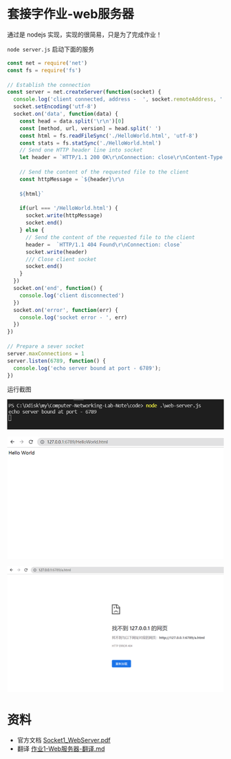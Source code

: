 # 套接字作业-web服务器

通过是 nodejs 实现，实现的很简易，只是为了完成作业！

`node server.js` 启动下面的服务

```js
const net = require('net')
const fs = require('fs')

// Establish the connection
const server = net.createServer(function(socket) {
  console.log('client connected, address -  ', socket.remoteAddress, ' port - ', socket.remotePort);
  socket.setEncoding('utf-8')
  socket.on('data', function(data) {
    const head = data.split('\r\n')[0]
    const [method, url, version] = head.split(' ')
    const html = fs.readFileSync('./HelloWorld.html', 'utf-8')
    const stats = fs.statSync('./HelloWorld.html')
    // Send one HTTP header line into socket
    let header = `HTTP/1.1 200 OK\r\nConnection: close\r\nContent-Type: text/html\r\nContent-Length: ${stats.size}`
    
    // Send the content of the requested file to the client
    const httpMessage = `${header}\r\n
    
    ${html}`

    if(url === '/HelloWorld.html') {
      socket.write(httpMessage)
      socket.end()
    } else {
      // Send the content of the requested file to the client
      header =  `HTTP/1.1 404 Found\r\nConnection: close`
      socket.write(header)
      /// Close client socket
      socket.end()
    }
  })
  socket.on('end', function() {
    console.log('client disconnected')
  })
  socket.on('error', function(err) {
    console.log('socket error - ', err)
  })
})

// Prepare a sever socket 
server.maxConnections = 1
server.listen(6789, function() {
  console.log('echo server bound at port - 6789');
})

```

运行截图

![Image text](./image/1642837669(1).png)

![Image text](./image/1642837572(1).png)

![Image text](./image/1642837759(1).png)

# 资料

* 官方文档 [Socket1_WebServer.pdf](https://github.com/moranzcw/Computer-Networking-A-Top-Down-Approach-NOTES/blob/master/SocketProgrammingAssignment/%E4%BD%9C%E4%B8%9A1-Web%E6%9C%8D%E5%8A%A1%E5%99%A8/Socket1_WebServer.pdf)
* 翻译 [作业1-Web服务器-翻译.md](https://github.com/moranzcw/Computer-Networking-A-Top-Down-Approach-NOTES/blob/master/SocketProgrammingAssignment/%E4%BD%9C%E4%B8%9A1-Web%E6%9C%8D%E5%8A%A1%E5%99%A8/%E4%BD%9C%E4%B8%9A1-Web%E6%9C%8D%E5%8A%A1%E5%99%A8-%E7%BF%BB%E8%AF%91.md)

